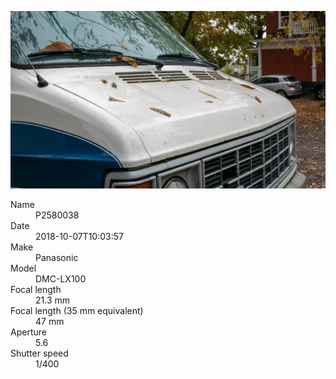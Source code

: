 [![P2580038](/photos/hd/P2580038.jpg)](/photos/full/P2580038.jpg?raw=true)

<dl>
  <dt>Name</dt>
  <dd>P2580038</dd>
  <dt>Date</dt>
  <dd>2018-10-07T10:03:57</dd>
  <dt>Make</dt>
  <dd>Panasonic</dd>
  <dt>Model</dt>
  <dd>DMC-LX100</dd>
  <dt>Focal length</dt>
  <dd>21.3 mm</dd>
  <dt>Focal length (35 mm equivalent)</dt>
  <dd>47 mm</dd>
  <dt>Aperture</dt>
  <dd>5.6</dd>
  <dt>Shutter speed</dt>
  <dd>1/400</dd>
</dl>
